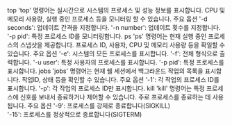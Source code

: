 top 
'top' 명령어는 실시간으로 시스템의 프로세스 및 성능 정보를 표시합니다. CPU 및 메모리 사용량, 실행 중인 프로세스 등을 모니터링 할 수 있습니다.
주요 옵션
'-d seconds': 업데이트 간격을 지정합니다.
'-n number': 업데이트 횟수를 지정합니다.
'-p pid': 특정 프로세스 ID를 모니터링합니다.
ps
'ps' 명령어는 현재 실행 중인 프로세스의 스냅샷을 제공합니다. 프로세스 ID, 사용자, CPU 및 메모리 사용량 등을 확일할 수 있습니다.
주요 옵션
'-e': 시스템의 모든 프로세스를 표시합니다.
'-f': 전체 형식으로 출력합니다.
'-u user': 특정 사용자의 프로세스를 표시합니다.
'-p pid': 특정 프로세스를 표시합니다.
jobs
'jobs' 명령어는 현재 쉘 세션에서 백그라운드 작업의 목록을 표시합니다. 작업ID, 상태 등을 확인할 수 있습니다.
주요 옵션
'-1': 각 작업의 프로세스 ID를 표시합니다.
'-p': 각 작업의 프로세스 ID만 표시합니다.
kill
'kill' 명령어는 특정 프로세스에 신호를 보내서 종료하거나 제어할 수 있습니다. 주로 프로세스를 종료하는 데 사용됩니다.
주요 옵션
'-9': 프로세스를 강제로 종료합니다(SIGKILL)      
'-15': 프로세스를 정상적으로 종료합니다(SIGTERM)
